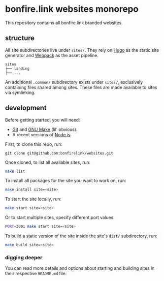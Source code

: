 # bonfire.link websites monorepo

This repository contains all bonfire.link branded websites.

## structure

All site subdirectories live under `sites/`. They rely on [Hugo](https://gohugo.io/) as the static site generator and [Webpack](https://webpack.js.org/) as the asset pipeline.

```
sites
├── landing
├── ...
```

An additional `.common/` subdirectory exists under `sites/`, exclusively containing files shared among sites. These files are made available to sites via symlinking.

## development

Before getting started, you will need:
- [Git](https://git-scm.com/downloads) and [GNU Make](https://www.gnu.org/software/make/) (lil' obvious).
- A recent versions of [Node.js](https://nodejs.org/en/download/).

First, to clone this repo, run:

```git
git clone git@github.com:bonfirelink/websites.git
```

Once cloned, to list all available sites, run:

```sh
make list
```

To install all packages for the site you want to work on, run:

```sh
make install site=<site>
```

To start the site locally, run:

```sh
make start site=<site>
```

Or to start multiple sites, specify different port values:

```sh
PORT=3001 make start site=<site>
```

To build a static version of the site inside the site's `dist/` subdirectory, run:

```sh
make build site=<site>
```

### digging deeper

You can read more details and options about starting and building sites in their respective `README.md` file.
